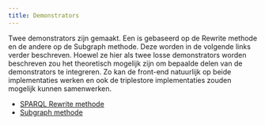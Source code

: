 ```yaml
---
title: Demonstrators
---
```

Twee demonstrators zijn gemaakt. Een is gebaseerd op de Rewrite methode en de andere op de Subgraph methode. Deze worden in de volgende links verder beschreven. Hoewel ze hier als twee losse demonstrators worden beschreven zou het theoretisch mogelijk zijn om bepaalde delen van de demonstrators te integreren. Zo kan de front-end natuurlijk op beide implementaties werken en ook de triplestore implementaties zouden mogelijk  kunnen samenwerken. 

- [SPARQL Rewrite methode](./rewrite.md)
- [Subgraph methode](./subgraph.md)
